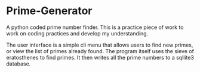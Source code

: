 # Prime-Generator
A python coded prime number finder. This is a practice piece of work to work on coding practices and develop my understanding.

The user interface is a simple cli menu that allows users to find new primes, or view the list of primes already found.
The program itself uses the sieve of eratosthenes to find primes.
It then writes all the prime numbers to a sqllite3 database.

